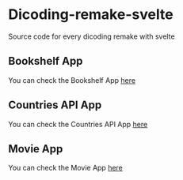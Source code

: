 # Dicoding-remake-svelte
Source code for every dicoding remake with svelte

## Bookshelf App
You can check the Bookshelf App [here](https://razaqhimawan.github.io/bookshelf-app-svelte/) 

## Countries API App
You can check the Countries API App [here](https://razaqhimawan.github.io/Countries-API-svelte/)


## Movie App
You can check the Movie App [here](https://movieapp-remake-svelte.vercel.app/)
